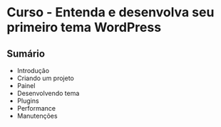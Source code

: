 # Curso - Entenda e desenvolva seu primeiro tema WordPress

## Sumário

- Introdução
- Criando um projeto
- Painel
- Desenvolvendo tema
- Plugins
- Performance
- Manutenções
